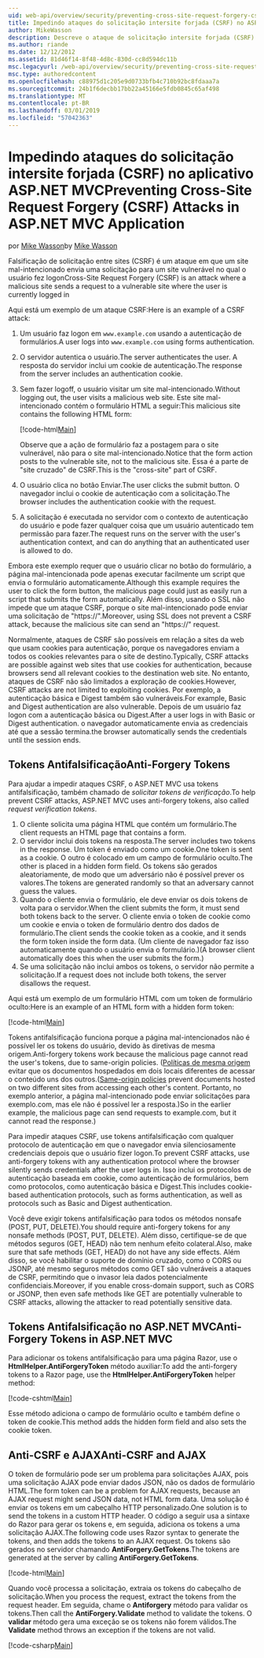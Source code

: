 ```yaml
---
uid: web-api/overview/security/preventing-cross-site-request-forgery-csrf-attacks
title: Impedindo ataques do solicitação intersite forjada (CSRF) no ASP.NET MVC
author: MikeWasson
description: Descreve o ataque de solicitação intersite forjada (CSRF) e como implementar medidas de anti-CSRF no ASP.NET MVC da Web.
ms.author: riande
ms.date: 12/12/2012
ms.assetid: 81d46f14-8f48-4d8c-830d-cc8d594dc11b
msc.legacyurl: /web-api/overview/security/preventing-cross-site-request-forgery-csrf-attacks
msc.type: authoredcontent
ms.openlocfilehash: c88975d1c205e9d0733bfb4c710b92bc8fdaaa7a
ms.sourcegitcommit: 24b1f6decbb17bb22a45166e5fdb0845c65af498
ms.translationtype: MT
ms.contentlocale: pt-BR
ms.lasthandoff: 03/01/2019
ms.locfileid: "57042363"
---
```

<a name="preventing-cross-site-request-forgery-csrf-attacks-in-aspnet-mvc-application"></a><span data-ttu-id="c4859-103">Impedindo ataques do solicitação intersite forjada (CSRF) no aplicativo ASP.NET MVC</span><span class="sxs-lookup"><span data-stu-id="c4859-103">Preventing Cross-Site Request Forgery (CSRF) Attacks in ASP.NET MVC Application</span></span>
====================
<span data-ttu-id="c4859-104">por [Mike Wasson](https://github.com/MikeWasson)</span><span class="sxs-lookup"><span data-stu-id="c4859-104">by [Mike Wasson](https://github.com/MikeWasson)</span></span>

<span data-ttu-id="c4859-105">Falsificação de solicitação entre sites (CSRF) é um ataque em que um site mal-intencionado envia uma solicitação para um site vulnerável no qual o usuário fez logon</span><span class="sxs-lookup"><span data-stu-id="c4859-105">Cross-Site Request Forgery (CSRF) is an attack where a malicious site sends a request to a vulnerable site where the user is currently logged in</span></span>

<span data-ttu-id="c4859-106">Aqui está um exemplo de um ataque CSRF:</span><span class="sxs-lookup"><span data-stu-id="c4859-106">Here is an example of a CSRF attack:</span></span>

1. <span data-ttu-id="c4859-107">Um usuário faz logon em `www.example.com` usando a autenticação de formulários.</span><span class="sxs-lookup"><span data-stu-id="c4859-107">A user logs into `www.example.com` using forms authentication.</span></span>
2. <span data-ttu-id="c4859-108">O servidor autentica o usuário.</span><span class="sxs-lookup"><span data-stu-id="c4859-108">The server authenticates the user.</span></span> <span data-ttu-id="c4859-109">A resposta do servidor inclui um cookie de autenticação.</span><span class="sxs-lookup"><span data-stu-id="c4859-109">The response from the server includes an authentication cookie.</span></span>
3. <span data-ttu-id="c4859-110">Sem fazer logoff, o usuário visitar um site mal-intencionado.</span><span class="sxs-lookup"><span data-stu-id="c4859-110">Without logging out, the user visits a malicious web site.</span></span> <span data-ttu-id="c4859-111">Este site mal-intencionado contém o formulário HTML a seguir:</span><span class="sxs-lookup"><span data-stu-id="c4859-111">This malicious site contains the following HTML form:</span></span> 

    [!code-html[Main](preventing-cross-site-request-forgery-csrf-attacks/samples/sample1.html)]

    <span data-ttu-id="c4859-112">Observe que a ação de formulário faz a postagem para o site vulnerável, não para o site mal-intencionado.</span><span class="sxs-lookup"><span data-stu-id="c4859-112">Notice that the form action posts to the vulnerable site, not to the malicious site.</span></span> <span data-ttu-id="c4859-113">Essa é a parte de "site cruzado" de CSRF.</span><span class="sxs-lookup"><span data-stu-id="c4859-113">This is the "cross-site" part of CSRF.</span></span>
4. <span data-ttu-id="c4859-114">O usuário clica no botão Enviar.</span><span class="sxs-lookup"><span data-stu-id="c4859-114">The user clicks the submit button.</span></span> <span data-ttu-id="c4859-115">O navegador inclui o cookie de autenticação com a solicitação.</span><span class="sxs-lookup"><span data-stu-id="c4859-115">The browser includes the authentication cookie with the request.</span></span>
5. <span data-ttu-id="c4859-116">A solicitação é executada no servidor com o contexto de autenticação do usuário e pode fazer qualquer coisa que um usuário autenticado tem permissão para fazer.</span><span class="sxs-lookup"><span data-stu-id="c4859-116">The request runs on the server with the user's authentication context, and can do anything that an authenticated user is allowed to do.</span></span>

<span data-ttu-id="c4859-117">Embora este exemplo requer que o usuário clicar no botão do formulário, a página mal-intencionada pode apenas executar facilmente um script que envia o formulário automaticamente.</span><span class="sxs-lookup"><span data-stu-id="c4859-117">Although this example requires the user to click the form button, the malicious page could just as easily run a script that submits the form automatically.</span></span> <span data-ttu-id="c4859-118">Além disso, usando o SSL não impede que um ataque CSRF, porque o site mal-intencionado pode enviar uma solicitação de "https://".</span><span class="sxs-lookup"><span data-stu-id="c4859-118">Moreover, using SSL does not prevent a CSRF attack, because the malicious site can send an "https://" request.</span></span>

<span data-ttu-id="c4859-119">Normalmente, ataques de CSRF são possíveis em relação a sites da web que usam cookies para autenticação, porque os navegadores enviam a todos os cookies relevantes para o site de destino.</span><span class="sxs-lookup"><span data-stu-id="c4859-119">Typically, CSRF attacks are possible against web sites that use cookies for authentication, because browsers send all relevant cookies to the destination web site.</span></span> <span data-ttu-id="c4859-120">No entanto, ataques de CSRF não são limitados a exploração de cookies.</span><span class="sxs-lookup"><span data-stu-id="c4859-120">However, CSRF attacks are not limited to exploiting cookies.</span></span> <span data-ttu-id="c4859-121">Por exemplo, a autenticação básica e Digest também são vulneráveis.</span><span class="sxs-lookup"><span data-stu-id="c4859-121">For example, Basic and Digest authentication are also vulnerable.</span></span> <span data-ttu-id="c4859-122">Depois de um usuário faz logon com a autenticação básica ou Digest.</span><span class="sxs-lookup"><span data-stu-id="c4859-122">After a user logs in with Basic or Digest authentication.</span></span> <span data-ttu-id="c4859-123">o navegador automaticamente envia as credenciais até que a sessão termina.</span><span class="sxs-lookup"><span data-stu-id="c4859-123">the browser automatically sends the credentials until the session ends.</span></span>

## <a name="anti-forgery-tokens"></a><span data-ttu-id="c4859-124">Tokens Antifalsificação</span><span class="sxs-lookup"><span data-stu-id="c4859-124">Anti-Forgery Tokens</span></span>

<span data-ttu-id="c4859-125">Para ajudar a impedir ataques CSRF, o ASP.NET MVC usa tokens antifalsificação, também chamado de *solicitar tokens de verificação*.</span><span class="sxs-lookup"><span data-stu-id="c4859-125">To help prevent CSRF attacks, ASP.NET MVC uses anti-forgery tokens, also called *request verification tokens*.</span></span>

1. <span data-ttu-id="c4859-126">O cliente solicita uma página HTML que contém um formulário.</span><span class="sxs-lookup"><span data-stu-id="c4859-126">The client requests an HTML page that contains a form.</span></span>
2. <span data-ttu-id="c4859-127">O servidor inclui dois tokens na resposta.</span><span class="sxs-lookup"><span data-stu-id="c4859-127">The server includes two tokens in the response.</span></span> <span data-ttu-id="c4859-128">Um token é enviado como um cookie.</span><span class="sxs-lookup"><span data-stu-id="c4859-128">One token is sent as a cookie.</span></span> <span data-ttu-id="c4859-129">O outro é colocado em um campo de formulário oculto.</span><span class="sxs-lookup"><span data-stu-id="c4859-129">The other is placed in a hidden form field.</span></span> <span data-ttu-id="c4859-130">Os tokens são gerados aleatoriamente, de modo que um adversário não é possível prever os valores.</span><span class="sxs-lookup"><span data-stu-id="c4859-130">The tokens are generated randomly so that an adversary cannot guess the values.</span></span>
3. <span data-ttu-id="c4859-131">Quando o cliente envia o formulário, ele deve enviar os dois tokens de volta para o servidor.</span><span class="sxs-lookup"><span data-stu-id="c4859-131">When the client submits the form, it must send both tokens back to the server.</span></span> <span data-ttu-id="c4859-132">O cliente envia o token de cookie como um cookie e envia o token de formulário dentro dos dados de formulário.</span><span class="sxs-lookup"><span data-stu-id="c4859-132">The client sends the cookie token as a cookie, and it sends the form token inside the form data.</span></span> <span data-ttu-id="c4859-133">(Um cliente de navegador faz isso automaticamente quando o usuário envia o formulário.)</span><span class="sxs-lookup"><span data-stu-id="c4859-133">(A browser client automatically does this when the user submits the form.)</span></span>
4. <span data-ttu-id="c4859-134">Se uma solicitação não inclui ambos os tokens, o servidor não permite a solicitação.</span><span class="sxs-lookup"><span data-stu-id="c4859-134">If a request does not include both tokens, the server disallows the request.</span></span>

<span data-ttu-id="c4859-135">Aqui está um exemplo de um formulário HTML com um token de formulário oculto:</span><span class="sxs-lookup"><span data-stu-id="c4859-135">Here is an example of an HTML form with a hidden form token:</span></span>

[!code-html[Main](preventing-cross-site-request-forgery-csrf-attacks/samples/sample2.html)]

<span data-ttu-id="c4859-136">Tokens antifalsificação funciona porque a página mal-intencionados não é possível ler os tokens do usuário, devido às diretivas de mesma origem.</span><span class="sxs-lookup"><span data-stu-id="c4859-136">Anti-forgery tokens work because the malicious page cannot read the user's tokens, due to same-origin policies.</span></span> <span data-ttu-id="c4859-137">([Políticas de mesma origem](http://www.w3.org/Security/wiki/Same_Origin_Policy) evitar que os documentos hospedados em dois locais diferentes de acessar o conteúdo uns dos outros.</span><span class="sxs-lookup"><span data-stu-id="c4859-137">([Same-origin policies](http://www.w3.org/Security/wiki/Same_Origin_Policy) prevent documents hosted on two different sites from accessing each other's content.</span></span> <span data-ttu-id="c4859-138">Portanto, no exemplo anterior, a página mal-intencionado pode enviar solicitações para exemplo.com, mas ele não é possível ler a resposta.)</span><span class="sxs-lookup"><span data-stu-id="c4859-138">So in the earlier example, the malicious page can send requests to example.com, but it cannot read the response.)</span></span>

<span data-ttu-id="c4859-139">Para impedir ataques CSRF, use tokens antifalsificação com qualquer protocolo de autenticação em que o navegador envia silenciosamente credenciais depois que o usuário fizer logon.</span><span class="sxs-lookup"><span data-stu-id="c4859-139">To prevent CSRF attacks, use anti-forgery tokens with any authentication protocol where the browser silently sends credentials after the user logs in.</span></span> <span data-ttu-id="c4859-140">Isso inclui os protocolos de autenticação baseada em cookie, como autenticação de formulários, bem como protocolos, como autenticação básica e Digest.</span><span class="sxs-lookup"><span data-stu-id="c4859-140">This includes cookie-based authentication protocols, such as forms authentication, as well as protocols such as Basic and Digest authentication.</span></span>

<span data-ttu-id="c4859-141">Você deve exigir tokens antifalsificação para todos os métodos nonsafe (POST, PUT, DELETE).</span><span class="sxs-lookup"><span data-stu-id="c4859-141">You should require anti-forgery tokens for any nonsafe methods (POST, PUT, DELETE).</span></span> <span data-ttu-id="c4859-142">Além disso, certifique-se de que métodos seguros (GET, HEAD) não tem nenhum efeito colateral.</span><span class="sxs-lookup"><span data-stu-id="c4859-142">Also, make sure that safe methods (GET, HEAD) do not have any side effects.</span></span> <span data-ttu-id="c4859-143">Além disso, se você habilitar o suporte de domínio cruzado, como o CORS ou JSONP, até mesmo seguros métodos como GET são vulneráveis a ataques de CSRF, permitindo que o invasor leia dados potencialmente confidenciais.</span><span class="sxs-lookup"><span data-stu-id="c4859-143">Moreover, if you enable cross-domain support, such as CORS or JSONP, then even safe methods like GET are potentially vulnerable to CSRF attacks, allowing the attacker to read potentially sensitive data.</span></span>

## <a name="anti-forgery-tokens-in-aspnet-mvc"></a><span data-ttu-id="c4859-144">Tokens Antifalsificação no ASP.NET MVC</span><span class="sxs-lookup"><span data-stu-id="c4859-144">Anti-Forgery Tokens in ASP.NET MVC</span></span>

<span data-ttu-id="c4859-145">Para adicionar os tokens antifalsificação para uma página Razor, use o **HtmlHelper.AntiForgeryToken** método auxiliar:</span><span class="sxs-lookup"><span data-stu-id="c4859-145">To add the anti-forgery tokens to a Razor page, use the **HtmlHelper.AntiForgeryToken** helper method:</span></span>

[!code-cshtml[Main](preventing-cross-site-request-forgery-csrf-attacks/samples/sample3.cshtml)]

<span data-ttu-id="c4859-146">Esse método adiciona o campo de formulário oculto e também define o token de cookie.</span><span class="sxs-lookup"><span data-stu-id="c4859-146">This method adds the hidden form field and also sets the cookie token.</span></span>

## <a name="anti-csrf-and-ajax"></a><span data-ttu-id="c4859-147">Anti-CSRF e AJAX</span><span class="sxs-lookup"><span data-stu-id="c4859-147">Anti-CSRF and AJAX</span></span>

<span data-ttu-id="c4859-148">O token de formulário pode ser um problema para solicitações AJAX, pois uma solicitação AJAX pode enviar dados JSON, não os dados de formulário HTML.</span><span class="sxs-lookup"><span data-stu-id="c4859-148">The form token can be a problem for AJAX requests, because an AJAX request might send JSON data, not HTML form data.</span></span> <span data-ttu-id="c4859-149">Uma solução é enviar os tokens em um cabeçalho HTTP personalizado.</span><span class="sxs-lookup"><span data-stu-id="c4859-149">One solution is to send the tokens in a custom HTTP header.</span></span> <span data-ttu-id="c4859-150">O código a seguir usa a sintaxe do Razor para gerar os tokens e, em seguida, adiciona os tokens a uma solicitação AJAX.</span><span class="sxs-lookup"><span data-stu-id="c4859-150">The following code uses Razor syntax to generate the tokens, and then adds the tokens to an AJAX request.</span></span> <span data-ttu-id="c4859-151">Os tokens são gerados no servidor chamando **AntiForgery.GetTokens**.</span><span class="sxs-lookup"><span data-stu-id="c4859-151">The tokens are generated at the server by calling **AntiForgery.GetTokens**.</span></span>

[!code-html[Main](preventing-cross-site-request-forgery-csrf-attacks/samples/sample4.html)]

<span data-ttu-id="c4859-152">Quando você processa a solicitação, extraia os tokens do cabeçalho de solicitação.</span><span class="sxs-lookup"><span data-stu-id="c4859-152">When you process the request, extract the tokens from the request header.</span></span> <span data-ttu-id="c4859-153">Em seguida, chame o **Antiforgery** método para validar os tokens.</span><span class="sxs-lookup"><span data-stu-id="c4859-153">Then call the **AntiForgery.Validate** method to validate the tokens.</span></span> <span data-ttu-id="c4859-154">O **validar** método gera uma exceção se os tokens não forem válidos.</span><span class="sxs-lookup"><span data-stu-id="c4859-154">The **Validate** method throws an exception if the tokens are not valid.</span></span>

[!code-csharp[Main](preventing-cross-site-request-forgery-csrf-attacks/samples/sample5.cs)]
